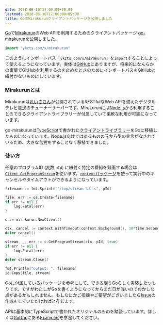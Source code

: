 ```yaml
---
date: 2018-06-10T17:00:00+09:00
lastmod: 2018-06-10T17:00:00+09:00
title: GoのMirakurunクライアントパッケージを公開しました
---
```


[Go](https://golang.org/)で[Mirakurun](https://github.com/Chinachu/Mirakurun)のWeb APIを利用するためのクライアントパッケージ [go-mirakurun](https://github.com/ykzts/go-mirakurun)を公開しました。<!--more-->

```go
import "ykzts.com/x/mirakurun"
```

このようにインポートパス「`ykzts.com/x/mirakurun`」を`import`することによって使えるようになっています。実体は[GitHub](https://github.com/ykzts/go-mirakurun)にありますが、将来的になんらかの事情でGitHubを利用するのを止めたときのためにインポートパスをGitHubと紐付かないものにしています。

### Mirakurunとは

Mirakurunは[れいささん](https://re1s.px.mw/)が公開されているRESTfulなWeb APIを備えたデジタルテレビ放送のチューナーサーバーです。Mirakurunには[Node.js](https://nodejs.org/ja/)から利用することのできるクライアントライブラリーが付属していて柔軟な利用が可能になっています。

go-mirakurunは[TypeScript](https://www.typescriptlang.org/)で書かれた[クライアントライブラリー](https://github.com/Chinachu/Mirakurun/blob/v2.0.0/src/client.ts)をGoに移植したものになっています。Node.js向けではあるものの元から型の宣言がなされているため、大きな苦労をすることなく移植できました。

### 使い方

任意のプログラムID (変数 `pId`) に紐付く特定の番組を録画する場合は[`Client.GetProgramStream`](https://godoc.org/ykzts.com/x/mirakurun#Client.GetProgramStream)を使います。[`context`パッケージ](https://golang.org/pkg/context/)を使って実行中のキャンセルやタイムアウトができるようになっています。

```go
filename := fmt.Sprintf("/tmp/stream-%d.ts", pId)

file, err := os.Create(filename)
if err != nil {
    log.Fatal(err)
}

c := mirakurun.NewClient()

ctx, cancel := context.WithTimeout(context.Background(), 10*time.Second)
defer cancel()

stream, _, err := c.GetProgramStream(ctx, pId, true)
if err != nil {
    log.Fatal(err)
}
defer stream.Close()

fmt.Println("output: ", filename)
io.Copy(file, stream)
```

Goに付属しているパッケージを参考にして、できる限りGoらしく実装したつもりです。ですがわたしがGoを書くようになってからまだ日が浅いのでおかしな点があるかもしれません。もしなにかご指摘やご要望がございましたら[Issue](https://github.com/ykzts/go-mirakurun/issues)の作成をしていただければと存じます。

APIは基本的にTypeScriptで書かれたオリジナルのものを踏襲しています。詳しくは[GoDoc](https://godoc.org/ykzts.com/x/mirakurun)にある[Examples](https://godoc.org/ykzts.com/x/mirakurun#pkg-examples)を参照してください。
